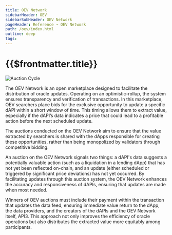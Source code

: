```yaml
---
title: OEV Network
sidebarHeader: OEV
sidebarSubHeader: OEV Network
pageHeader: Reference → OEV Network
path: /oev/index.html
outline: deep
tags:
---
```


<PageHeader/>

<SearchHighlight/>

<FlexStartTag/>

# {{$frontmatter.title}}

![Auction Cycle](/oev/overview/assets/oev-network.png)

The OEV Network is an open marketplace designed to facilitate the distribution
of oracle updates. Operating on an optimistic-rollup, the system ensures
transparency and verification of transactions. In this marketplace, OEV
searchers place bids for the exclusive opportunity to update a specific dAPI
within a short window of time. This timing allows them to extract value,
especially if the dAPI’s data indicates a price that could lead to a profitable
action before the next scheduled update.

The auctions conducted on the OEV Network aim to ensure that the value extracted
by searchers is shared with the dApps responsible for creating these
opportunities, rather than being monopolized by validators through competitive
bidding.

An auction on the OEV Network signals two things: a dAPI's data suggests a
potentially valuable action (such as a liquidation in a lending dApp) that has
not yet been reflected on-chain, and an update (either scheduled or triggered by
significant price deviations) has not yet occurred. By facilitating updates
through this auction system, the OEV Network enhances the accuracy and
responsiveness of dAPIs, ensuring that updates are made when most needed.

Winners of OEV auctions must include their payment within the transaction that
updates the data feed, ensuring immediate value return to the dApp, the data
providers, and the creators of the dAPIs and the OEV Network itself, API3. This
approach not only improves the efficiency of oracle operations but also
distributes the extracted value more equitably among participants.

<FlexEndTag/>
